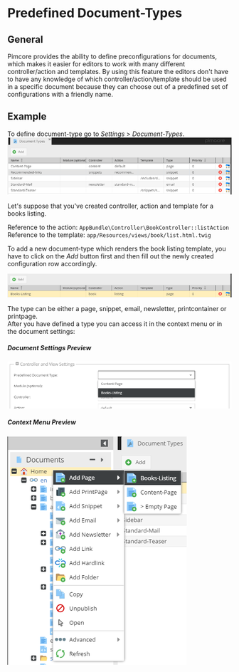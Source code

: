 # Predefined Document-Types

## General

Pimcore provides the ability to define preconfigurations for documents, which makes it easier for editors to work with 
many different controller/action and templates. 
By using this feature the editors don't have to have any knowledge of which controller/action/template 
should be used in a specific document because they can choose out of a predefined set of configurations with a friendly name. 

## Example

To define document-type go to *Settings* > *Document-Types*.
![Document types grid](../img/documenttypes_grid.png)

Let's suppose that you've created controller, action and template for a books listing.

Reference to the action: `AppBundle\Controller\BookController::listAction`  
Reference to the template: `app/Resources/views/book/list.html.twig`

To add a new document-type which renders the book listing template, you have to click on the *Add* button first and then
fill out the newly created configuration row accordingly. 

![New document type](../img/documenttypes_new_row.png)

The type can be either a page, snippet, email, newsletter, printcontainer or printpage.   
After you have defined a type you can access it in the context menu or in the document settings:

##### Document Settings Preview
![Document type - settings preview](../img/documenttypes_predefined_document_types.png)

##### Context Menu Preview
![Document type - context menu preview](../img/documenttypes_context_menu.png)

